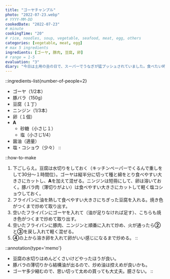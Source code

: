 ```yaml
---
title: "ゴーヤチャンプル"
photo: "2022-07-23.webp"
# YYYY-MM-DD
cookedDate: "2022-07-23"
# minute
cookingTime: "20"
# rice, noodles, soup, vegetable, seafood, meat, egg, others
categories: [vegetable, meat, egg]
# max 5 ingredients
ingredients: [ゴーヤ, 豚肉, 豆腐, 卵]
# range = 1-5
evaluation: "3"
diary: "今日は土用の丑の日で、スーパーでうなぎが猛プッシュされていました。食べたい時に食べたらええやんと思って作ったものが真夏のこれなので、結局自分の意志って何なんだろうなと少し悲しくなりました。素直に生きていきたいものです。"
---
```


::ingredients-list{number-of-people=2}
- ゴーヤ（1/2本）
- 豚バラ（150g）
- 豆腐（１丁）
- ニンジン（1/3本）
- 卵（１個）
- **A**
  - 砂糖（小さじ１）
  - 塩（小さじ1/4）
- 醤油（適量）
- 塩・コショウ（少々）
::

::how-to-make
1. 下ごしらえ。豆腐は水切りをしておく（キッチンペーパーでくるんで重しをして30分～１時間位）。ゴーヤは縦半分に切って種と綿をとり食べやすい大きさにカットし、**A**を加えて混ぜる。ニンジンは短冊にして、卵は溶いておく。豚バラ肉（薄切りがよい）は食べやすい大きさにカットして軽く塩コショウしておく。
2. フライパンに油を熱して食べやすい大きさにちぎった豆腐を入れる。焼き色がつくまで炒めて取り出す。
3. 空いたフライパンにゴーヤを入れて（油が足りなければ足す）、こちらも焼き色がつくまで炒めて取り出す。
4. 空いたフライパンに豚肉、ニンジンと順番に入れて炒め、火が通ったら**②**と**③**を戻し入れて軽く混ぜる。
5. **④**の上から溶き卵を入れて卵がいい感じになるまで炒める。
::

::annotation{type='memo'}
- 豆腐の水切りはめんどくさいけどやったほうが良い。
- 豚バラの薄切りから結構油が出るので、炒め油は控えめが良いかも。
- ゴーヤ多少縮むので、思い切って太めの買っても大丈夫。臆さない。
::

